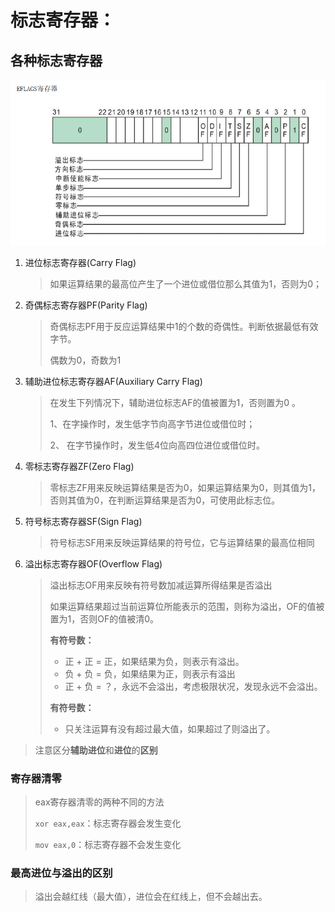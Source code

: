 # 标志寄存器：

## 各种标志寄存器

![标志寄存器](./Picture/标志寄存器.png)

1. 进位标志寄存器(Carry Flag)

   > 如果运算结果的最高位产生了一个进位或借位那么其值为1，否则为0；

2. 奇偶标志寄存器PF(Parity Flag)

   > 奇偶标志PF用于反应运算结果中1的个数的奇偶性。判断依据最低有效字节。
   >
   > 偶数为0，奇数为1

3. 辅助进位标志寄存器AF(Auxiliary Carry Flag)

   > 在发生下列情况下，辅助进位标志AF的值被置为1，否则置为0 。
   >
   > 1、在字操作时，发生低字节向高字节进位或借位时；
   >
   > 2、 在字节操作时，发生低4位向高四位进位或借位时。

4. 零标志寄存器ZF(Zero Flag)

   > 零标志ZF用来反映运算结果是否为0，如果运算结果为0，则其值为1，否则其值为0，在判断运算结果是否为0，可使用此标志位。

5. 符号标志寄存器SF(Sign Flag)

   > 符号标志SF用来反映运算结果的符号位，它与运算结果的最高位相同

6. 溢出标志寄存器OF(Overflow Flag)

   > 溢出标志OF用来反映有符号数加减运算所得结果是否溢出
   >
   > 如果运算结果超过当前运算位所能表示的范围，则称为溢出，OF的值被置为1，否则OF的值被清0。
   >
   > **有符号数：**
   >
   > * 正 + 正 = 正，如果结果为负，则表示有溢出。
   > * 负 + 负 = 负，如果结果为正，则表示有溢出
   > * 正 + 负 = ？，永远不会溢出，考虑极限状况，发现永远不会溢出。
   >
   > **有符号数：**
   >
   > * 只关注运算有没有超过最大值，如果超过了则溢出了。

> 注意区分**辅助进位**和**进位**的**区别**

### 寄存器清零

> eax寄存器清零的两种不同的方法
>
> `xor eax,eax`：标志寄存器会发生变化
>
> `mov eax,0`：标志寄存器不会发生变化

### 最高进位与溢出的区别

> 溢出会越红线（最大值），进位会在红线上，但不会越出去。